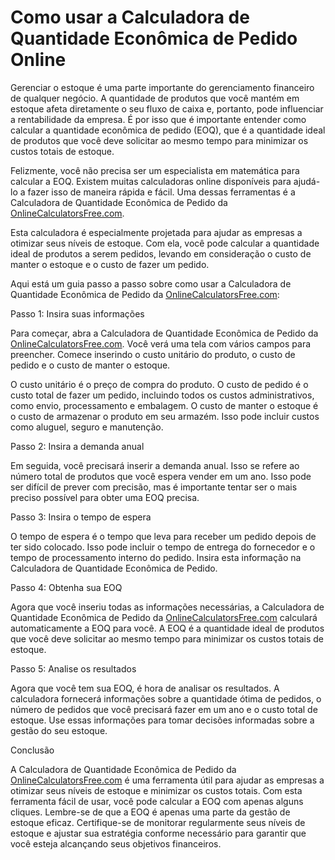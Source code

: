 Como usar a Calculadora de Quantidade Econômica de Pedido Online
================================================================

Gerenciar o estoque é uma parte importante do gerenciamento financeiro de qualquer negócio. A quantidade de produtos que você mantém em estoque afeta diretamente o seu fluxo de caixa e, portanto, pode influenciar a rentabilidade da empresa. É por isso que é importante entender como calcular a quantidade econômica de pedido (EOQ), que é a quantidade ideal de produtos que você deve solicitar ao mesmo tempo para minimizar os custos totais de estoque.

Felizmente, você não precisa ser um especialista em matemática para calcular a EOQ. Existem muitas calculadoras online disponíveis para ajudá-lo a fazer isso de maneira rápida e fácil. Uma dessas ferramentas é a Calculadora de Quantidade Econômica de Pedido da [OnlineCalculatorsFree.com](http://OnlineCalculatorsFree.com).

Esta calculadora é especialmente projetada para ajudar as empresas a otimizar seus níveis de estoque. Com ela, você pode calcular a quantidade ideal de produtos a serem pedidos, levando em consideração o custo de manter o estoque e o custo de fazer um pedido.

Aqui está um guia passo a passo sobre como usar a Calculadora de Quantidade Econômica de Pedido da [OnlineCalculatorsFree.com](http://OnlineCalculatorsFree.com):

Passo 1: Insira suas informações

Para começar, abra a Calculadora de Quantidade Econômica de Pedido da [OnlineCalculatorsFree.com](http://OnlineCalculatorsFree.com). Você verá uma tela com vários campos para preencher. Comece inserindo o custo unitário do produto, o custo de pedido e o custo de manter o estoque.

O custo unitário é o preço de compra do produto. O custo de pedido é o custo total de fazer um pedido, incluindo todos os custos administrativos, como envio, processamento e embalagem. O custo de manter o estoque é o custo de armazenar o produto em seu armazém. Isso pode incluir custos como aluguel, seguro e manutenção.

Passo 2: Insira a demanda anual

Em seguida, você precisará inserir a demanda anual. Isso se refere ao número total de produtos que você espera vender em um ano. Isso pode ser difícil de prever com precisão, mas é importante tentar ser o mais preciso possível para obter uma EOQ precisa.

Passo 3: Insira o tempo de espera

O tempo de espera é o tempo que leva para receber um pedido depois de ter sido colocado. Isso pode incluir o tempo de entrega do fornecedor e o tempo de processamento interno do pedido. Insira esta informação na Calculadora de Quantidade Econômica de Pedido.

Passo 4: Obtenha sua EOQ

Agora que você inseriu todas as informações necessárias, a Calculadora de Quantidade Econômica de Pedido da [OnlineCalculatorsFree.com](http://OnlineCalculatorsFree.com) calculará automaticamente a EOQ para você. A EOQ é a quantidade ideal de produtos que você deve solicitar ao mesmo tempo para minimizar os custos totais de estoque.

Passo 5: Analise os resultados

Agora que você tem sua EOQ, é hora de analisar os resultados. A calculadora fornecerá informações sobre a quantidade ótima de pedidos, o número de pedidos que você precisará fazer em um ano e o custo total de estoque. Use essas informações para tomar decisões informadas sobre a gestão do seu estoque.

Conclusão

A Calculadora de Quantidade Econômica de Pedido da [OnlineCalculatorsFree.com](http://OnlineCalculatorsFree.com) é uma ferramenta útil para ajudar as empresas a otimizar seus níveis de estoque e minimizar os custos totais. Com esta ferramenta fácil de usar, você pode calcular a EOQ com apenas alguns cliques. Lembre-se de que a EOQ é apenas uma parte da gestão de estoque eficaz. Certifique-se de monitorar regularmente seus níveis de estoque e ajustar sua estratégia conforme necessário para garantir que você esteja alcançando seus objetivos financeiros.